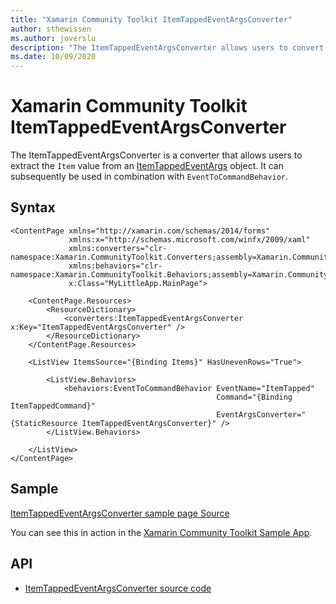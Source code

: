 ```yaml
---
title: "Xamarin Community Toolkit ItemTappedEventArgsConverter"
author: sthewissen
ms.author: joverslu
description: "The ItemTappedEventArgsConverter allows users to convert ItemTappedEventArgs to the item that was selected."
ms.date: 10/09/2020
---
```


# Xamarin Community Toolkit ItemTappedEventArgsConverter

The ItemTappedEventArgsConverter is a converter that allows users to extract the `Item` value from an [ItemTappedEventArgs](/dotnet/api/xamarin.forms.itemtappedeventargs) object. It can subsequently be used in combination with `EventToCommandBehavior`.

## Syntax

```xaml
<ContentPage xmlns="http://xamarin.com/schemas/2014/forms"
             xmlns:x="http://schemas.microsoft.com/winfx/2009/xaml"
             xmlns:converters="clr-namespace:Xamarin.CommunityToolkit.Converters;assembly=Xamarin.CommunityToolkit"
             xmlns:behaviors="clr-namespace:Xamarin.CommunityToolkit.Behaviors;assembly=Xamarin.CommunityToolkit"
             x:Class="MyLittleApp.MainPage">

    <ContentPage.Resources>
        <ResourceDictionary>
            <converters:ItemTappedEventArgsConverter x:Key="ItemTappedEventArgsConverter" />
        </ResourceDictionary>
    </ContentPage.Resources>

    <ListView ItemsSource="{Binding Items}" HasUnevenRows="True">

        <ListView.Behaviors>
            <behaviors:EventToCommandBehavior EventName="ItemTapped"
                                              Command="{Binding ItemTappedCommand}"
                                              EventArgsConverter="{StaticResource ItemTappedEventArgsConverter}" />
        </ListView.Behaviors>

    </ListView>
</ContentPage>
```

## Sample

[ItemTappedEventArgsConverter sample page Source](https://github.com/xamarin/XamarinCommunityToolkit/blob/main/XamarinCommunityToolkitSample/Pages/Converters/ItemTappedEventArgsPage.xaml)

You can see this in action in the [Xamarin Community Toolkit Sample App](https://github.com/xamarin/XamarinCommunityToolkit).

## API

* [ItemTappedEventArgsConverter source code](https://github.com/xamarin/XamarinCommunityToolkit/blob/main/XamarinCommunityToolkit/Converters/ItemTappedEventArgsConverter.shared.cs)
